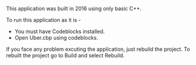This application was built in 2016 using only basic C++. 

To run this application as it is -

- You must have Codeblocks installed.
- Open Uber.cbp using codeblocks.

If you face any problem excuting the application, just rebuild the project. To rebuilt the project go to Build and select Rebuild.
